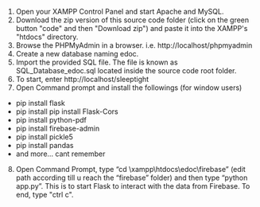 1.	Open your XAMPP Control Panel and start Apache and MySQL.
2.	Download the zip version of this source code folder (click on the green button "code" and then "Download zip") and paste it into the XAMPP's "htdocs" directory.
3.	Browse the PHPMyAdmin in a browser. i.e. http://localhost/phpmyadmin
4.	Create a new database naming edoc.
5.	Import the provided SQL file. The file is known as SQL_Database_edoc.sql located inside the source code root folder.
6.	To start, enter http://localhost/sleeptight
7.	Open Command prompt and install the followings (for window users)
-	pip install flask
-	pip install pip install Flask-Cors
-	pip install python-pdf
-	pip install firebase-admin
-	pip install pickle5
-	pip install pandas
-	and more… cant remember
8.	Open Command Prompt, type “cd \xampp\htdocs\edoc\firebase” (edit path according till u reach the “firebase” folder) and then type “python app.py”. This is to start Flask to interact with the data from Firebase. To end, type "ctrl c".
